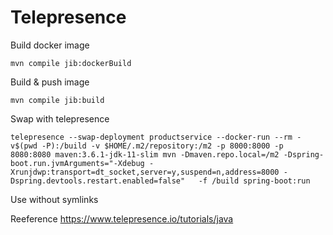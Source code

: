 # Telepresence

Build docker image

```
mvn compile jib:dockerBuild
```

Build & push image

```
mvn compile jib:build
```

Swap with telepresence

```
telepresence --swap-deployment productservice --docker-run --rm -v$(pwd -P):/build -v $HOME/.m2/repository:/m2 -p 8000:8000 -p 8080:8080 maven:3.6.1-jdk-11-slim mvn -Dmaven.repo.local=/m2 -Dspring-boot.run.jvmArguments="-Xdebug -Xrunjdwp:transport=dt_socket,server=y,suspend=n,address=8000 -Dspring.devtools.restart.enabled=false"   -f /build spring-boot:run
```

Use without symlinks
 
Reeference https://www.telepresence.io/tutorials/java